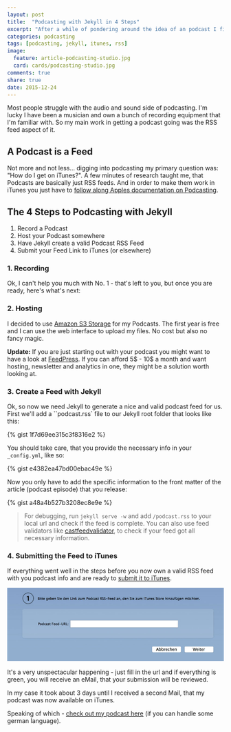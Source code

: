 ```yaml
---
layout: post
title:  "Podcasting with Jekyll in 4 Steps"
excerpt: "After a while of pondering around the idea of an podcast I finally had an idea worth going for and started a new podcasting project. Check out how to set up Jekyll for podcasting in a few simple steps."
categories: podcasting
tags: [podcasting, jekyll, itunes, rss]
image:
  feature: article-podcasting-studio.jpg
  card: cards/podcasting-studio.jpg
comments: true
share: true
date: 2015-12-24
---
```


Most people struggle with the audio and sound side of podcasting. I'm lucky I have been a musician and own a bunch of recording equipment that I'm familiar with. So my main work in getting a podcast going was the RSS feed aspect of it.

## A Podcast is a Feed

Not more and not less... digging into podcasting my primary question was: "How do I get on iTunes?". A few minutes of research taught me, that Podcasts are basically just RSS feeds. And in order to make them work in iTunes you just have to [follow along Apples documentation on Podcasting](//www.apple.com/itunes/podcasts/specs.html).

## The 4 Steps to Podcasting with Jekyll

 1. Record a Podcast
 2. Host your Podcast somewhere
 3. Have Jekyll create a valid Podcast RSS Feed
 4. Submit your Feed Link to iTunes (or elsewhere)

### 1. Recording

Ok, I can't help you much with No. 1 - that's left to you, but once you are ready, here's what's next:

### 2. Hosting

I decided to use [Amazon S3 Storage](https://aws.amazon.com/free/) for my Podcasts. The first year is free and I can use the web interface to upload my files. No cost but also no fancy magic.

**Update:**
If you are just starting out with your podcast you might want to have a look at [FeedPress](https://feed.press/?affid=10971). If you can afford 5$ - 10$ a month and want hosting, newsletter and analytics in one, they might be a solution worth looking at.

### 3. Create a Feed with Jekyll

Ok, so now we need Jekyll to generate a nice and valid podcast feed for us. First we'll add a ``podcast.rss` file to our Jekyll root folder that looks like this:

{% gist 1f7d69ee315c3f8316e2 %}

You should take care, that you provide the necessary info in your `_config.yml`, like so:

{% gist e4382ea47bd00ebac49e %}

Now you only have to add the specific information to the front matter of the article (podcast episode) that you release:

{% gist a48a4b527b3208ec8e9e %}

> For debugging, run `jekyll serve -w` and add `/podcast.rss` to your local url and check if the feed is complete.
You can also use feed validators like [castfeedvalidator](http://castfeedvalidator.com/), to check if your feed got all necessary information.

### 4. Submitting the Feed to iTunes

If everything went well in the steps before you now own a valid RSS feed with you podcast info and are ready to [submit it to iTunes](itmss://buy.itunes.apple.com/WebObjects/MZFinance.woa/wa/publishPodcast?ign-mscache=1ign-msr=https%3A%2F%2Fwww.apple.com%2Fitunes%2Fpodcasts%2Fspecs.html).

![The unspectacular iTunes Podcast submission dialogue](/images/podcasting/itunes.jpg)

It's a very unspectacular happening - just fill in the url and if everything is green, you will receive an eMail, that your submission will be reviewed.

In my case it took about 3 days until I received a second Mail, that my podcast was now available on iTunes.

Speaking of which - [check out my podcast here](http://aethermonolog.de) (if you can handle some german language).
